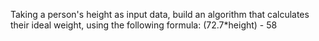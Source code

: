 Taking a person's height as input data, build an algorithm that calculates their ideal weight, using the following formula: (72.7*height) - 58